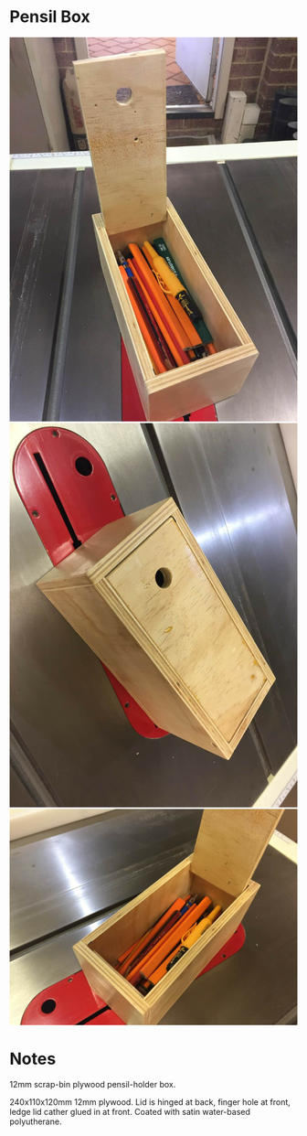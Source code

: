 # Pensil Box

![Front](pics/open-front.jpg)
![Box](pics/box.jpg)
![Side](pics/open-side.jpg)

# Notes

12mm scrap-bin plywood pensil-holder box.

240x110x120mm 12mm plywood. Lid is hinged at back, finger hole at front, ledge
lid cather glued in at front. Coated with satin water-based polyutherane.
